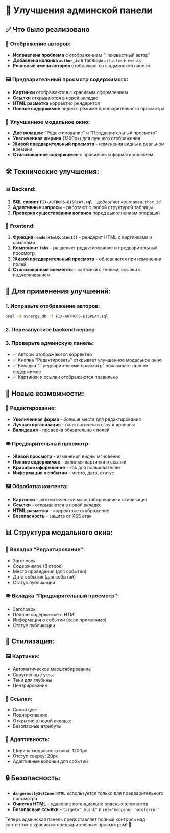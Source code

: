 # 🎨 Улучшения админской панели

## ✅ Что было реализовано

### 👤 **Отображение авторов:**
- **Исправлена проблема** с отображением "Неизвестный автор"
- **Добавлена колонка `author_id`** в таблицы `articles` и `events`
- **Реальные имена авторов** отображаются в админской панели

### 🖼️ **Предварительный просмотр содержимого:**
- **Картинки** отображаются с красивым оформлением
- **Ссылки** открываются в новой вкладке
- **HTML разметка** корректно рендерится
- **Полное содержимое** видно в режиме предварительного просмотра

### 🎯 **Улучшенное модальное окно:**
- **Две вкладки:** "Редактирование" и "Предварительный просмотр"
- **Увеличенная ширина** (1200px) для лучшего отображения
- **Живой предварительный просмотр** - изменения видны в реальном времени
- **Стилизованное содержимое** с правильным форматированием

## 🛠️ **Технические улучшения:**

### 📊 **Backend:**
1. **SQL скрипт `FIX-AUTHORS-DISPLAY.sql`** - добавляет колонки `author_id`
2. **Адаптивные запросы** - работают с любой структурой таблицы
3. **Проверка существования колонок** перед выполнением операций

### 🎨 **Frontend:**
1. **Функция `renderHtmlContent()`** - рендерит HTML с картинками и ссылками
2. **Компонент `Tabs`** - разделяет редактирование и предварительный просмотр
3. **Живой предварительный просмотр** - обновляется при изменении полей
4. **Стилизованные элементы** - картинки с тенями, ссылки с подчеркиванием

## 🚀 **Для применения улучшений:**

### 1. **Исправьте отображение авторов:**
```bash
psql -d synergy_db -f FIX-AUTHORS-DISPLAY.sql
```

### 2. **Перезапустите backend сервер**

### 3. **Проверьте админскую панель:**
- ✅ Авторы отображаются корректно
- ✅ Кнопка "Редактировать" открывает улучшенное модальное окно
- ✅ Вкладка "Предварительный просмотр" показывает полное содержимое
- ✅ Картинки и ссылки отображаются правильно

## 🎯 **Новые возможности:**

### 📝 **Редактирование:**
- **Увеличенная форма** - больше места для редактирования
- **Лучшая организация** - поля логически сгруппированы
- **Валидация** - проверка обязательных полей

### 👁️ **Предварительный просмотр:**
- **Живой просмотр** - изменения видны мгновенно
- **Полное содержимое** - включая картинки и ссылки
- **Красивое оформление** - как для пользователей
- **Информация о событии** - место, дата, статус

### 🖼️ **Обработка контента:**
- **Картинки** - автоматическое масштабирование и стилизация
- **Ссылки** - открываются в новой вкладке
- **HTML разметка** - корректное отображение
- **Безопасность** - защита от XSS атак

## 📊 **Структура модального окна:**

### 🔧 **Вкладка "Редактирование":**
- Заголовок
- Содержимое (8 строк)
- Место проведения (для событий)
- Дата события (для событий)
- Статус публикации

### 👁️ **Вкладка "Предварительный просмотр":**
- Заголовок
- Полное содержимое с HTML
- Информация о событии (если применимо)
- Статус публикации

## 🎨 **Стилизация:**

### 🖼️ **Картинки:**
- Автоматическое масштабирование
- Скругленные углы
- Тени для глубины
- Центрирование

### 🔗 **Ссылки:**
- Синий цвет
- Подчеркивание
- Открытие в новой вкладке
- Безопасные атрибуты

### 📱 **Адаптивность:**
- Ширина модального окна: 1200px
- Отступ сверху: 20px
- Адаптивные колонки для событий

## 🔒 **Безопасность:**

- **`dangerouslySetInnerHTML`** используется только для предварительного просмотра
- **Очистка HTML** - удаление потенциально опасных элементов
- **Безопасные ссылки** - `target="_blank"` и `rel="noopener noreferrer"`

Теперь админская панель предоставляет полный контроль над контентом с красивым предварительным просмотром! 🎉
